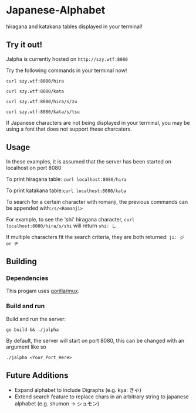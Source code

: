 # Japanese-Alphabet
hiragana and katakana tables displayed in your terminal!

## Try it out!
Jalpha is currently hosted on ```http://szy.wtf:8080```

Try the following commands in your terminal now!
```
curl szy.wtf:8080/hira
```
```
curl szy.wtf:8080/kata
```
```
curl szy.wtf:8080/hira/s/zu
```
```
curl szy.wtf:8080/kata/s/tsu
```
If Japanese characters are not being displayed in your terminal, you may be using a font that does not support these charcaters.

## Usage
In these examples, it is assumed that the server has been started on localhost on port 8080

To print hiragana table: ```curl localhost:8080/hira```

To print katakana table:```curl localhost:8080/kata```

To search for a certain character with romanji, the previous commands can be appended with:```/s/<Romanji>```

For example, to see the 'shi' hiragana character, ```curl localhost:8080/hira/s/shi``` will return ```shi: し```

If multiple characters fit the search criteria, they are both returned: ```ji: ジ or ヂ```

## Building
### Dependencies
This progam uses [gorilla/mux](https://github.com/gorilla/mux).

### Build and run
Build and run the server:
```
go build && ./jalpha
```

By default, the server will start on port 8080, this can be changed with an argument like so
```
./jalpha <Your_Port_Here>
```

## Future Additions
* Expand alphabet to include Digraphs (e.g. kya: きゃ)
* Extend search feature to replace chars in an arbitrary string to japanese alphabet (e.g. shumon -> シュモン)
